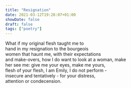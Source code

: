 ```yaml
---
title: "Resignation"
date: 2021-03-12T19:28:07+01:00
showDate: false
draft: false
tags: ["poetry"]
---
```


What if my original flesh taught me to\
hand in my resignation to the bourgeois\
women that haunt me, with their expectations\
and make-overs, how I do want to look at a woman, make\
her see me: give me your eyes, make me yours,\
flesh of your flesh, I am Emily, I do not perform -\
insecure and tentatively - for your distress,\
attention or condecension. 